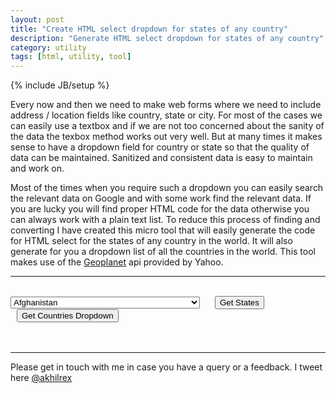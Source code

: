 ```yaml
---
layout: post
title: "Create HTML select dropdown for states of any country"
description: "Generate HTML select dropdown for states of any country"
category: utility
tags: [html, utility, tool]
---
```

{% include JB/setup %}

Every now and then we need to make web forms where we need to include address / location fields like country, state or city. For most of the cases we can easily use a textbox and if we are not too concerned about the sanity of the data the texbox method works out very well. But at many times it makes sense to have a dropdown field for country or state so that the quality of data can be maintained. Sanitized and consistent data is easy to maintain and work on. 

Most of the times when you require such a dropdown you can easily search the relevant data on Google and with some work find the relevant data. If you are lucky you will find proper HTML code for the data otherwise you can always work with a plain text list. To reduce this process of finding and converting I have created this micro tool that will easily generate the code for HTML select for the states of any country in the world. It will also generate for you a dropdown list of all the countries in the world. This tool makes use of the 
<a href="http://developer.yahoo.com/geo/geoplanet/guide/" target="_blank">Geoplanet</a> api provided by Yahoo.


<script type="text/javascript" src="http://cdnjs.cloudflare.com/ajax/libs/jquery/1.8.3/jquery.min.js" >
</script>
<script type="text/javascript" src="http://cdnjs.cloudflare.com/ajax/libs/underscore.js/1.4.3/underscore-min.js" >
</script>
<script type="text/javascript" src="/assets/files/js/states.js" >
</script>
    
<hr>
<br>    
<select id="countries">
<option value='23424739'>Afghanistan</option>
<option value='12577865'>Aland Islands</option>
<option value='23424742'>Albania</option>
<option value='23424740'>Algeria</option>
<option value='23424746'>American Samoa</option>
<option value='23424744'>Andorra</option>
<option value='23424745'>Angola</option>
<option value='23424751'>Anguilla</option>
<option value='28289409'>Antarctica</option>
<option value='23424737'>Antigua and Barbuda</option>
<option value='23424747'>Argentina</option>
<option value='23424743'>Armenia</option>
<option value='23424736'>Aruba</option>
<option value='23424748'>Australia</option>
<option value='23424750'>Austria</option>
<option value='23424741'>Azerbaijan</option>
<option value='23424753'>Bahrain</option>
<option value='23424759'>Bangladesh</option>
<option value='23424754'>Barbados</option>
<option value='23424765'>Belarus</option>
<option value='23424757'>Belgium</option>
<option value='23424760'>Belize</option>
<option value='23424764'>Benin</option>
<option value='23424756'>Bermuda</option>
<option value='23424770'>Bhutan</option>
<option value='23424762'>Bolivia</option>
<option value='23424761'>Bosnia and Herzegovina</option>
<option value='23424755'>Botswana</option>
<option value='28289410'>Bouvet Island</option>
<option value='23424768'>Brazil</option>
<option value='23424849'>British Indian Ocean Territory</option>
<option value='23424983'>British Virgin Islands</option>
<option value='23424773'>Brunei</option>
<option value='23424771'>Bulgaria</option>
<option value='23424978'>Burkina Faso</option>
<option value='23424774'>Burundi</option>
<option value='23424776'>Cambodia</option>
<option value='23424785'>Cameroon</option>
<option value='23424775'>Canada</option>
<option value='23424794'>Cape Verde</option>
<option value='56558056'>Caribbean Netherlands</option>
<option value='23424783'>Cayman Islands</option>
<option value='23424792'>Central African Republic</option>
<option value='23424782'>Chile</option>
<option value='23424781'>China</option>
<option value='23424869'>Christmas Island</option>
<option value='23424784'>Cocos (Keeling) Islands</option>
<option value='23424787'>Colombia</option>
<option value='23424786'>Comoros</option>
<option value='23424779'>Congo</option>
<option value='23424795'>Cook Islands</option>
<option value='23424791'>Costa Rica</option>
<option value='23424843'>Croatia</option>
<option value='23424793'>Cuba</option>
<option value='56558057'>Curacao</option>
<option value='26812346'>Cyprus</option>
<option value='23424810'>Czech Republic</option>
<option value='23424780'>Democratic Republic of Congo</option>
<option value='23424796'>Denmark</option>
<option value='23424928'>Disputed Territory</option>
<option value='23424797'>Djibouti</option>
<option value='23424798'>Dominica</option>
<option value='23424800'>Dominican Republic</option>
<option value='23424968'>East Timor</option>
<option value='23424801'>Ecuador</option>
<option value='23424802'>Egypt</option>
<option value='23424807'>El Salvador</option>
<option value='23424804'>Equatorial Guinea</option>
<option value='23424806'>Eritrea</option>
<option value='23424805'>Estonia</option>
<option value='23424808'>Ethiopia</option>
<option value='23424814'>Falkland Islands</option>
<option value='23424816'>Faroe Islands</option>
<option value='23424815'>Federated States of Micronesia</option>
<option value='23424813'>Fiji</option>
<option value='23424812'>Finland</option>
<option value='23424819'>France</option>
<option value='23424811'>French Guiana</option>
<option value='23424817'>French Polynesia</option>
<option value='23424822'>Gabon</option>
<option value='23424823'>Georgia</option>
<option value='23424829'>Germany</option>
<option value='23424824'>Ghana</option>
<option value='23424825'>Gibraltar</option>
<option value='23424833'>Greece</option>
<option value='23424828'>Greenland</option>
<option value='23424826'>Grenada</option>
<option value='23424831'>Guadeloupe</option>
<option value='23424832'>Guam</option>
<option value='23424834'>Guatemala</option>
<option value='23424835'>Guinea</option>
<option value='23424929'>Guinea-Bissau</option>
<option value='23424836'>Guyana</option>
<option value='23424839'>Haiti</option>
<option value='28289411'>Heard Island and McDonald Islands</option>
<option value='23424841'>Honduras</option>
<option value='24865698'>Hong Kong</option>
<option value='23424844'>Hungary</option>
<option value='23424845'>Iceland</option>
<option value='23424848'>India</option>
<option value='23424846'>Indonesia</option>
<option value='23424851'>Iran</option>
<option value='23424855'>Iraq</option>
<option value='23424998'>Iraq-Saudi Arabia Neutral Zone</option>
<option value='23424803'>Ireland</option>
<option value='23424852'>Israel</option>
<option value='23424853'>Italy</option>
<option value='23424854'>Ivory Coast</option>
<option value='23424858'>Jamaica</option>
<option value='23424856'>Japan</option>
<option value='23424860'>Jordan</option>
<option value='23424871'>Kazakhstan</option>
<option value='23424863'>Kenya</option>
<option value='23424867'>Kiribati</option>
<option value='23424870'>Kuwait</option>
<option value='23424864'>Kyrgyzstan</option>
<option value='23424872'>Laos</option>
<option value='23424874'>Latvia</option>
<option value='23424873'>Lebanon</option>
<option value='23424880'>Lesotho</option>
<option value='23424876'>Liberia</option>
<option value='23424882'>Libya</option>
<option value='23424879'>Liechtenstein</option>
<option value='23424875'>Lithuania</option>
<option value='23424881'>Luxembourg</option>
<option value='20070017'>Macau</option>
<option value='23424890'>Macedonia</option>
<option value='23424883'>Madagascar</option>
<option value='23424889'>Malawi</option>
<option value='23424901'>Malaysia</option>
<option value='23424899'>Maldives</option>
<option value='23424891'>Mali</option>
<option value='23424897'>Malta</option>
<option value='23424932'>Marshall Islands</option>
<option value='23424884'>Martinique</option>
<option value='23424896'>Mauritania</option>
<option value='23424894'>Mauritius</option>
<option value='23424886'>Mayotte</option>
<option value='23424900'>Mexico</option>
<option value='23424885'>Moldova</option>
<option value='23424892'>Monaco</option>
<option value='23424887'>Mongolia</option>
<option value='20069817'>Montenegro</option>
<option value='23424888'>Montserrat</option>
<option value='23424893'>Morocco</option>
<option value='23424902'>Mozambique</option>
<option value='23424763'>Myanmar</option>
<option value='23424987'>Namibia</option>
<option value='23424912'>Nauru</option>
<option value='23424911'>Nepal</option>
<option value='23424909'>Netherlands</option>
<option value='23424903'>New Caledonia</option>
<option value='23424916'>New Zealand</option>
<option value='23424915'>Nicaragua</option>
<option value='23424906'>Niger</option>
<option value='23424908'>Nigeria</option>
<option value='23424904'>Niue</option>
<option value='23424905'>Norfolk Island</option>
<option value='23424865'>North Korea</option>
<option value='23424788'>Northern Mariana Islands</option>
<option value='23424910'>Norway</option>
<option value='23424898'>Oman</option>
<option value='23424922'>Pakistan</option>
<option value='23424927'>Palau</option>
<option value='28289408'>Palestine</option>
<option value='23424924'>Panama</option>
<option value='23424926'>Papua New Guinea</option>
<option value='23424917'>Paraguay</option>
<option value='23424919'>Peru</option>
<option value='23424934'>Philippines</option>
<option value='23424918'>Pitcairn Islands</option>
<option value='23424923'>Poland</option>
<option value='23424925'>Portugal</option>
<option value='23424935'>Puerto Rico</option>
<option value='23424930'>Qatar</option>
<option value='23424931'>Reunion</option>
<option value='23424933'>Romania</option>
<option value='23424936'>Russia</option>
<option value='23424937'>Rwanda</option>
<option value='56042304'>Saint Barthelemy</option>
<option value='23424940'>Saint Kitts and Nevis</option>
<option value='23424981'>Saint Vincent and the Grenadines</option>
<option value='56042305'>Saint-Martin</option>
<option value='23424939'>Saint-Pierre-Et-Miquelon</option>
<option value='23424992'>Samoa</option>
<option value='23424947'>San Marino</option>
<option value='23424966'>Sao Tome E Principe</option>
<option value='23424938'>Saudi Arabia</option>
<option value='23424943'>Senegal</option>
<option value='20069818'>Serbia</option>
<option value='23424941'>Seychelles</option>
<option value='23424946'>Sierra Leone</option>
<option value='23424948'>Singapore</option>
<option value='56558058'>Sint Maarten</option>
<option value='23424877'>Slovakia</option>
<option value='23424945'>Slovenia</option>
<option value='23424766'>Solomon Islands</option>
<option value='23424949'>Somalia</option>
<option value='23424942'>South Africa</option>
<option value='23424955'>South Georgia and the South Sandwich Islands</option>
<option value='23424868'>South Korea</option>
<option value='23424950'>Spain</option>
<option value='23424921'>Spratly Islands</option>
<option value='23424778'>Sri Lanka</option>
<option value='23424944'>St Helena Ascension and Tristan da Cunha</option>
<option value='23424951'>St. Lucia</option>
<option value='23424952'>Sudan</option>
<option value='23424913'>Suriname</option>
<option value='28289413'>Svalbard and Jan Mayen</option>
<option value='23424993'>Swaziland</option>
<option value='23424954'>Sweden</option>
<option value='23424957'>Switzerland</option>
<option value='23424956'>Syria</option>
<option value='23424971'>Taiwan</option>
<option value='23424961'>Tajikistan</option>
<option value='23424973'>Tanzania</option>
<option value='23424777'>Tchad</option>
<option value='28289406'>Terres Australes Et Antarctiques Francaises</option>
<option value='23424960'>Thailand</option>
<option value='23424758'>The Bahamas</option>
<option value='23424821'>The Gambia</option>
<option value='56558055'>The Republic of South Sudan</option>
<option value='23424965'>Togo</option>
<option value='23424963'>Tokelau</option>
<option value='23424964'>Tonga</option>
<option value='23424958'>Trinidad and Tobago</option>
<option value='23424967'>Tunisia</option>
<option value='23424969'>Turkey</option>
<option value='23424972'>Turkmenistan</option>
<option value='23424962'>Turks and Caicos Islands</option>
<option value='23424970'>Tuvalu</option>
<option value='23424985'>US Virgin Islands</option>
<option value='23424974'>Uganda</option>
<option value='23424976'>Ukraine</option>
<option value='23424738'>United Arab Emirates</option>
<option value='23424975'>United Kingdom</option>
<option value='23424997'>United Nations Neutral Zone</option>
<option value='23424977'>United States</option>
<option value='28289407'>United States Minor Outlying Islands</option>
<option value='23424979'>Uruguay</option>
<option value='23424980'>Uzbekistan</option>
<option value='23424907'>Vanuatu</option>
<option value='23424986'>Vatican City</option>
<option value='23424982'>Venezuela</option>
<option value='23424984'>Vietnam</option>
<option value='23424989'>Wallis-Et-Futuna</option>
<option value='23424990'>Western Sahara</option>
<option value='23425002'>Yemen</option>
<option value='23425003'>Zambia</option>
<option value='23425004'>Zimbabwe</option>
</select>
<button id="getStates" style="margin-left:20px">Get States</button>
<button id="getCountries" style="margin-left:10px">Get Countries Dropdown</button>

<br>
<br>

<table style="width:100%;display:none" class="output">
<tr>
<td id="live" style="min-width:150px">
<span>
Sample Dropdown:
</span>
<br>
</td>
<td>
<textarea id="copy" rows="15" style="width:100%" readonly="readonly">
</textarea>
</td>
</tr>
</table>
<br>
<hr>

Please get in touch with me in case you have a query or a feedback. I tweet here [@akhilrex](http://twitter.com/akhilrex)

